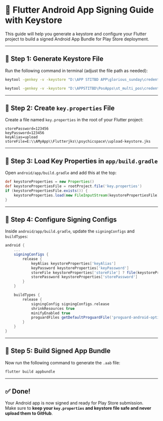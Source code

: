 
# 🔐 Flutter Android App Signing Guide with Keystore

This guide will help you generate a keystore and configure your Flutter project to build a signed Android App Bundle for Play Store deployment.

---

## 📌 Step 1: Generate Keystore File

Run the following command in terminal (adjust the file path as needed):

```bash
keytool -genkey -v -keystore "D:\APP STITBD APP\glorious_sunday\credential\upload-keystore.jks" -storetype JKS -keyalg RSA -keysize 2048 -validity 10000 -alias upload
```

```bash
keytool -genkey -v -keystore "D:\APPSTITBD\PosApps\st_multi_pos\credential\upload-keystore.jks" -storetype JKS -keyalg RSA -keysize 2048 -validity 10000 -alias upload
```

---

## 📌 Step 2: Create `key.properties` File

Create a file named `key.properties` in the root of your Flutter project:

```properties
storePassword=123456
keyPassword=123456
keyAlias=upload
storeFile=E:\\AMyApp\\Flutterjks\\psychicspace\\upload-keystore.jks
```

---

## 📌 Step 3: Load Key Properties in `app/build.gradle`

Open `android/app/build.gradle` and add this at the top:

```groovy
def keystoreProperties = new Properties()
def keystorePropertiesFile = rootProject.file('key.properties')
if (keystorePropertiesFile.exists()) {
    keystoreProperties.load(new FileInputStream(keystorePropertiesFile))
}
```

---

## 📌 Step 4: Configure Signing Configs

Inside `android/app/build.gradle`, update the `signingConfigs` and `buildTypes`:

```groovy
android {
    ...
    signingConfigs {
        release {
            keyAlias keystoreProperties['keyAlias']
            keyPassword keystoreProperties['keyPassword']
            storeFile keystoreProperties['storeFile'] ? file(keystoreProperties['storeFile']) : null
            storePassword keystoreProperties['storePassword']
        }
    }

    buildTypes {
        release {
            signingConfig signingConfigs.release
            shrinkResources true
            minifyEnabled true
            proguardFiles getDefaultProguardFile('proguard-android-optimize.txt'), 'proguard-rules.pro'
        }
    }
}
```

---

## 📌 Step 5: Build Signed App Bundle

Now run the following command to generate the `.aab` file:

```bash
flutter build appbundle
```

---

## ✅ Done!

Your Android app is now signed and ready for Play Store submission.  
Make sure to **keep your `key.properties` and keystore file safe and never upload them to GitHub**.

